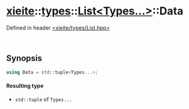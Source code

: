 # [xieite](../../xieite.md)\:\:[types](../../types.md)\:\:[List\<Types...\>](../List.md)\:\:Data
Defined in header [<xieite/types/List.hpp>](../../../include/xieite/types/List.hpp)

&nbsp;

## Synopsis
```cpp
using Data = std::tuple<Types...>;
```
#### Resulting type
- `std::tuple` of `Types...`
